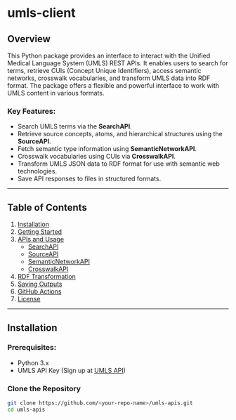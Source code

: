 # umls-client

## Overview

This Python package provides an interface to interact with the Unified Medical Language System (UMLS) REST APIs. It enables users to search for terms, retrieve CUIs (Concept Unique Identifiers), access semantic networks, crosswalk vocabularies, and transform UMLS data into RDF format. The package offers a flexible and powerful interface to work with UMLS content in various formats.

### Key Features:
- Search UMLS terms via the **SearchAPI**.
- Retrieve source concepts, atoms, and hierarchical structures using the **SourceAPI**.
- Fetch semantic type information using **SemanticNetworkAPI**.
- Crosswalk vocabularies using CUIs via **CrosswalkAPI**.
- Transform UMLS JSON data to RDF format for use with semantic web technologies.
- Save API responses to files in structured formats.

---

## Table of Contents

1. [Installation](#installation)
2. [Getting Started](#getting-started)
3. [APIs and Usage](#apis-and-usage)
   - [SearchAPI](#searchapi)
   - [SourceAPI](#sourceapi)
   - [SemanticNetworkAPI](#semanticnetworkapi)
   - [CrosswalkAPI](#crosswalkapi)
4. [RDF Transformation](#rdf-transformation)
5. [Saving Outputs](#saving-outputs)
6. [GitHub Actions](#github-actions)
7. [License](#license)

---

## Installation

### Prerequisites:
- Python 3.x
- UMLS API Key (Sign up at [UMLS API](https://uts.nlm.nih.gov/uts/signup-login))

### Clone the Repository
```bash
git clone https://github.com/<your-repo-name>/umls-apis.git
cd umls-apis
